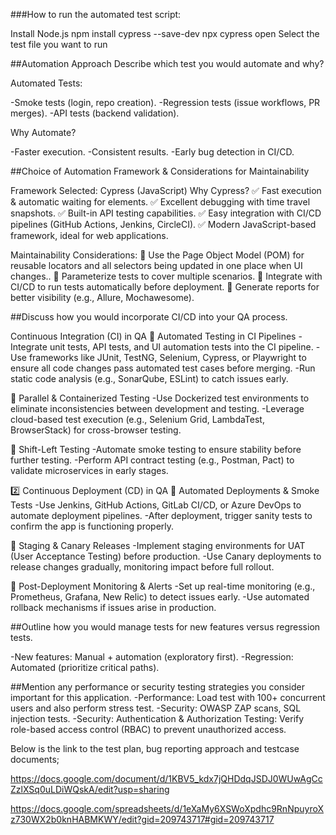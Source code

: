 ###How to run the automated test script:

Install Node.js
npm install cypress --save-dev
npx cypress open
Select the test file you want to run



##Automation Approach
Describe which test you would automate and why?

Automated Tests:

-Smoke tests (login, repo creation).
-Regression tests (issue workflows, PR merges).
-API tests (backend validation).

Why Automate?

-Faster execution.
-Consistent results.
-Early bug detection in CI/CD.


##Choice of Automation Framework & Considerations for Maintainability

Framework Selected: Cypress (JavaScript)
Why Cypress?
✅ Fast execution & automatic waiting for elements.
✅ Excellent debugging with time travel snapshots.
✅ Built-in API testing capabilities.
✅ Easy integration with CI/CD pipelines (GitHub Actions, Jenkins, CircleCI).
✅ Modern JavaScript-based framework, ideal for web applications.

Maintainability Considerations:
🔹 Use the Page Object Model (POM) for reusable locators and all selectors being updated in one place when UI changes..
🔹 Parameterize tests to cover multiple scenarios.
🔹 Integrate with CI/CD to run tests automatically before deployment.
🔹 Generate reports for better visibility (e.g., Allure, Mochawesome).

##Discuss how you would incorporate CI/CD into your QA process.

Continuous Integration (CI) in QA
🔹 Automated Testing in CI Pipelines
-Integrate unit tests, API tests, and UI automation tests into the CI pipeline.
-Use frameworks like JUnit, TestNG, Selenium, Cypress, or Playwright to ensure all code changes pass automated test cases before merging.
-Run static code analysis (e.g., SonarQube, ESLint) to catch issues early.

🔹 Parallel & Containerized Testing
-Use Dockerized test environments to eliminate inconsistencies between development and testing.
-Leverage cloud-based test execution (e.g., Selenium Grid, LambdaTest, BrowserStack) for cross-browser testing.

🔹 Shift-Left Testing
-Automate smoke testing to ensure stability before further testing.
-Perform API contract testing (e.g., Postman, Pact) to validate microservices in early stages.

2️⃣ Continuous Deployment (CD) in QA
🔹 Automated Deployments & Smoke Tests
-Use Jenkins, GitHub Actions, GitLab CI/CD, or Azure DevOps to automate deployment pipelines.
-After deployment, trigger sanity tests to confirm the app is functioning properly.

🔹 Staging & Canary Releases
-Implement staging environments for UAT (User Acceptance Testing) before production.
-Use Canary deployments to release changes gradually, monitoring impact before full rollout.

🔹 Post-Deployment Monitoring & Alerts
-Set up real-time monitoring (e.g., Prometheus, Grafana, New Relic) to detect issues early.
-Use automated rollback mechanisms if issues arise in production.

##Outline how you would manage tests for new features versus regression tests.

-New features: Manual + automation (exploratory first).
-Regression: Automated (prioritize critical paths).

##Mention any performance or security testing strategies you consider important for this application.
-Performance: Load test with 100+ concurrent users and also perform stress test.
-Security: OWASP ZAP scans, SQL injection tests.
-Security: Authentication & Authorization Testing: Verify role-based access control (RBAC) to prevent unauthorized access.

Below is the link to the test plan, bug reporting approach and testcase documents;

https://docs.google.com/document/d/1KBV5_kdx7jQHDdqJSDJ0WUwAgCcZzlXSq0uLDiWQskA/edit?usp=sharing

https://docs.google.com/spreadsheets/d/1eXaMy6XSWoXpdhc9RnNpuyroXz730WX2b0knHABMKWY/edit?gid=209743717#gid=209743717